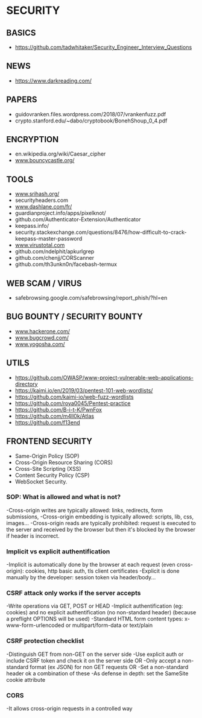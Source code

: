 
# SECURITY

## BASICS

- https://github.com/tadwhitaker/Security_Engineer_Interview_Questions

## NEWS

- https://www.darkreading.com/

## PAPERS
- guidovranken.files.wordpress.com/2018/07/vrankenfuzz.pdf
- crypto.stanford.edu/~dabo/cryptobook/BonehShoup_0_4.pdf

## ENCRYPTION
- en.wikipedia.org/wiki/Caesar_cipher
- www.bouncycastle.org/

## TOOLS
- www.srihash.org/
- securityheaders.com
- www.dashlane.com/fr/
- guardianproject.info/apps/pixelknot/
- github.com/Authenticator-Extension/Authenticator
- keepass.info/
- security.stackexchange.com/questions/8476/how-difficult-to-crack-keepass-master-password
- www.virustotal.com
- github.com/ndelphit/apkurlgrep
- github.com/chenjj/CORScanner
- github.com/th3unkn0n/facebash-termux

## WEB SCAM / VIRUS
- safebrowsing.google.com/safebrowsing/report_phish/?hl=en

## BUG BOUNTY / SECURITY BOUNTY
- www.hackerone.com/
- www.bugcrowd.com/
- www.yogosha.com/

## UTILS
- https://github.com/OWASP/www-project-vulnerable-web-applications-directory
- https://kaimi.io/en/2019/03/pentest-101-web-wordlists/
- https://github.com/kaimi-io/web-fuzz-wordlists
- https://github.com/roya0045/Pentest-practice
- https://github.com/B-i-t-K/PwnFox
- https://github.com/m4ll0k/Atlas
- https://github.com/f13end


## FRONTEND SECURITY
- Same-Origin Policy (SOP)
- Cross-Origin Resource Sharing (CORS)
- Cross-Site Scripting (XSS)
- Content Security Policy (CSP)
- WebSocket Security.

### SOP: What is allowed and what is not?
-Cross-origin writes are typically allowed: links, redirects, form submissions,
-Cross-origin embedding is typically allowed: scripts, lib, css, images...
-Cross-origin reads are typically prohibited: request is executed to the server and received by the browser but then it's blocked by the browser if header is incorrect.

### Implicit vs explicit authentification
-Implicit is automatically done by the browser at each request (even cross-origin): cookies, http basic auth, tls client certificates
-Explicit is done manually by the developer: session token via header/body...

### CSRF attack only works if the server accepts
-Write operations via GET, POST or HEAD
-Implicit authentification (eg: cookies) and no explicit authentification (no non-standard header) (because a preflight OPTIONS will be used)
-Standard HTML form content types: x-www-form-urlencoded or multipart/form-data or text/plain

### CSRF protection checklist
-Distinguish GET from non-GET on the server side
-Use explicit auth or include CSRF token and check it on the server side OR
-Only accept a non-standard format (ex JSON) for non GET requests OR
-Set a non-standard header ok a combination of these
-As defense in depth: set the SameSite cookie attribute

### CORS
-It allows cross-origin requests in a controlled way